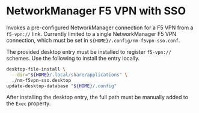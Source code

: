 # NetworkManager F5 VPN with SSO
Invokes a pre-configured NetworkManager connection for a F5 VPN from a `f5-vpn://`
link. Currently limited to a single NetworkManager F5 VPN connection, which must
be set in `${HOME}/.config/nm-f5vpn-sso.conf`.

The provided desktop entry must be installed to register `f5-vpn://` schemes.
Use the following to install the entry locally.
```sh
desktop-file-install \
  --dir="${HOME}/.local/share/applications" \
  ./nm-f5vpn-sso.desktop
update-desktop-database "${HOME}/.config"
```

After installing the desktop entry, the full path must be manually added to the
`Exec` property.
